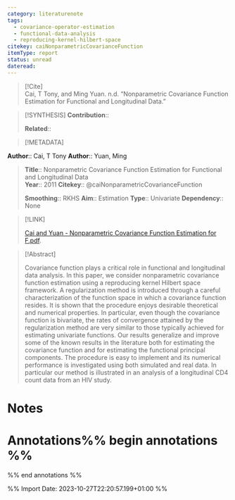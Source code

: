 ```yaml
---
category: literaturenote
tags:
  - covariance-operator-estimation
  - functional-data-analysis
  - reproducing-kernel-hilbert-space
citekey: caiNonparametricCovarianceFunction
itemType: report
status: unread
dateread:
---
```


> [!Cite]  
> Cai, T Tony, and Ming Yuan. n.d. “Nonparametric Covariance Function Estimation for Functional and Longitudinal Data.”

> [!SYNTHESIS] 
>**Contribution**::
>
>**Related**:: 
>

> [!METADATA]  
>
**Author**:: Cai, T Tony
**Author**:: Yuan, Ming<br>
> **Title**:: Nonparametric Covariance Function Estimation for Functional and Longitudinal Data    
> **Year**:: 2011
> **Citekey**:: @caiNonparametricCovarianceFunction    
>
> **Smoothing**:: RKHS
> **Aim**:: Estimation
>**Type**:: Univariate
>**Dependency**:: None


> [!LINK] 
>
> [Cai and Yuan - Nonparametric Covariance Function Estimation for F.pdf](file:///Users/steven/Zotero/storage/X49M7L7P/Cai%20and%20Yuan%20-%20Nonparametric%20Covariance%20Function%20Estimation%20for%20F.pdf).

>[!Abstract]
>
>Covariance function plays a critical role in functional and longitudinal data analysis. In this paper, we consider nonparametric covariance function estimation using a reproducing kernel Hilbert space framework. A regularization method is introduced through a careful characterization of the function space in which a covariance function resides. It is shown that the procedure enjoys desirable theoretical and numerical properties. In particular, even though the covariance function is bivariate, the rates of convergence attained by the regularization method are very similar to those typically achieved for estimating univariate functions. Our results generalize and improve some of the known results in the literature both for estimating the covariance function and for estimating the functional principal components. The procedure is easy to implement and its numerical performance is investigated using both simulated and real data. In particular our method is illustrated in an analysis of a longitudinal CD4 count data from an HIV study.
>>


# Notes<br>
# Annotations%% begin annotations %%  
 
  
%% end annotations %%

%% Import Date: 2023-10-27T22:20:57.199+01:00 %%
